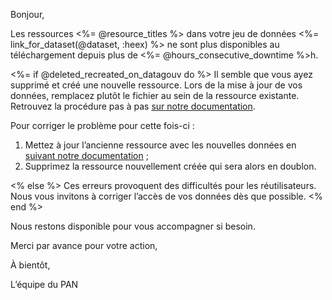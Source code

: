 Bonjour,

Les ressources <%= @resource_titles %> dans votre jeu de données <%= link_for_dataset(@dataset, :heex) %> ne sont plus disponibles au téléchargement depuis plus de <%= @hours_consecutive_downtime %>h.

<%= if @deleted_recreated_on_datagouv do %>
Il semble que vous ayez supprimé et créé une nouvelle ressource. Lors de la mise à jour de vos données, remplacez plutôt le fichier au sein de la ressource existante. Retrouvez la procédure pas à pas [sur notre documentation](https://doc.transport.data.gouv.fr/producteurs/mettre-a-jour-des-donnees).

Pour corriger le problème pour cette fois-ci :
1. Mettez à jour l’ancienne ressource avec les nouvelles données en [suivant notre documentation](https://doc.transport.data.gouv.fr/producteurs/mettre-a-jour-des-donnees) ;
2. Supprimez la ressource nouvellement créée qui sera alors en doublon.

<% else %>
Ces erreurs provoquent des difficultés pour les réutilisateurs. Nous vous invitons à corriger l’accès de vos données dès que possible.
<% end %>

Nous restons disponible pour vous accompagner si besoin.

Merci par avance pour votre action,

À bientôt,

L’équipe du PAN
